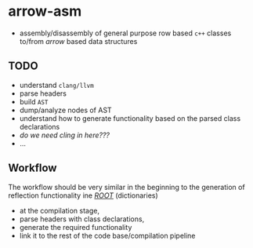 # arrow-asm
 - assembly/disassembly of general purpose row based `c++` classes to/from _arrow_ based data structures

## TODO
 - understand `clang/llvm`
  - parse headers
  - build `AST`
  - dump/analyze nodes of AST
  - understand how to generate functionality based on the parsed class declarations
  - _do we need cling in here???_
 - ...

## Workflow
The workflow should be very similar in the beginning to the generation of reflection functionality ine [_ROOT_](https://root.cern.ch) (dictionaries)
 - at the compilation stage,
 - parse headers with class declarations,
 - generate the required functionality
 - link it to the rest of the code base/compilation pipeline
